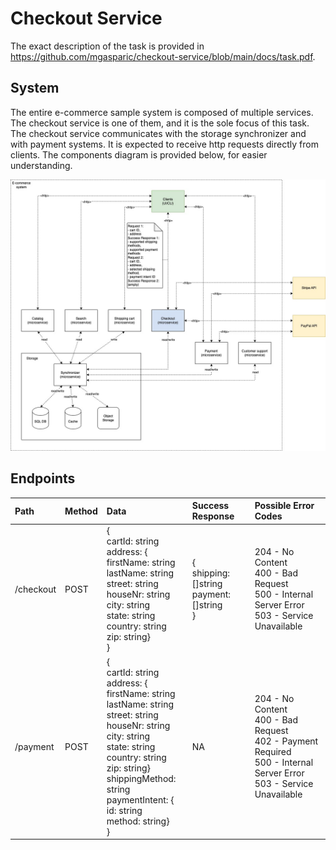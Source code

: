 # Checkout Service

The exact description of the task is provided in https://github.com/mgasparic/checkout-service/blob/main/docs/task.pdf.

## System

The entire e-commerce sample system is composed of multiple services. The checkout service is one of them, and it is the
sole focus of this task. The checkout service communicates with the storage synchronizer and with payment systems. It is
expected to receive http requests directly from clients. The components diagram is provided below, for easier
understanding.

![Components diagram](docs/checkout.jpg)

## Endpoints

| Path      | Method | Data                                                                                                                                                                                                                                                                    | Success Response                                  | Possible Error Codes                                                                                                        |
|:----------|:-------|:------------------------------------------------------------------------------------------------------------------------------------------------------------------------------------------------------------------------------------------------------------------------|:--------------------------------------------------|:----------------------------------------------------------------------------------------------------------------------------|
| /checkout | POST   | {<br>cartId: string<br>address: {<br>firstName: string<br>lastName: string<br>street: string<br>houseNr: string<br>city: string<br>state: string<br>country: string<br>zip: string}<br>}                                                                                | {<br>shipping: []string<br>payment: []string<br>} | 204 - No Content<br>400 - Bad Request<br>500 - Internal Server Error<br>503 - Service Unavailable                           |
| /payment  | POST   | {<br>cartId: string<br>address: {<br>firstName: string<br>lastName: string<br>street: string<br>houseNr: string<br>city: string<br>state: string<br>country: string<br>zip: string}<br>shippingMethod: string<br>paymentIntent: {<br>id: string<br>method: string}<br>} | NA                                                | 204 - No Content<br>400 - Bad Request<br>402 - Payment Required<br>500 - Internal Server Error<br>503 - Service Unavailable |
